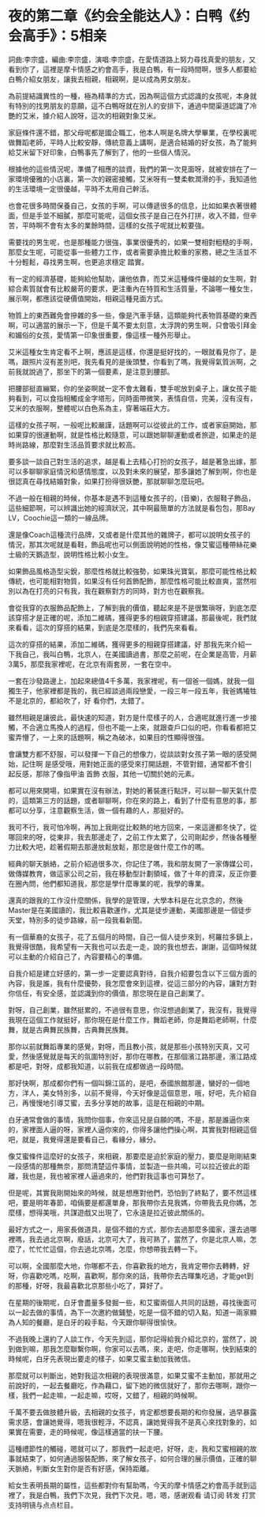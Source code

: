 # 夜的第二章《约会全能达人》：白鸭《约会高手》：5相亲

詞曲:李宗盛，編曲:李宗盛，演唱:李宗盛，在愛情道路上努力尋找真愛的朋友，又看到你了，這裡是摩卡情感之約會高手，我是白鴨，有一段時間啊，很多人都要給白鴨介紹女朋友，讓我去相親，相親啊，是以成為男女朋友。

為前提結識異性的一種，極為精準的方式，因為啊這個方式認識的女孩呢，本身就有特別的找男朋友的意願，這不白鴨呀就在別人的安排下，通過中間渠道認識了冷艷的艾米，據介紹人說呀，這次的相親對象艾米。

家庭條件還不錯，那父母呢都是國企職工，他本人啊是名牌大學畢業，在學校裏呢做舞蹈老師，平時人比較安靜，傳統意義上講啊，是適合結婚的好女孩，為了能夠給艾米留下好印象，白鴨事先了解到了，他的一些個人情況。

根據他的這些情況呢，準備了相應的談資，我們的第一次見面呀，就被安排在了一家環境優雅的小店裏，第一次的親密接觸，艾米呀有一雙柔軟潤滑的手，我知道他的生活環境一定很優越，平時不太用自己幹活。

也會花很多時間保養自己，女孩的手啊，可以傳遞很多的信息，比如如果衣著很體面，但是手並不細膩，那麼可能呢，這個女孩子是自己在外打拼，收入不錯，但辛苦，平時啊不會有太多的業餘時間，這樣的女孩子呢就比較要強。

需要找的男生呢，也是那種能力很強，事業很優秀的，如果一雙相對粗糙的手啊，那麼女生呢，可能從事一些體力工作，或者需要承擔比較重的家務，總之生活並不十分輕鬆，尋找男生啊，也更追求穩定 踏實。

有一定的經濟基礎，能夠給他幫助，讓他依靠，而艾米這種條件優越的女生啊，對綜合素質就會有比較嚴苛的要求，更注重內在特質和生活質量，不論哪一種女生，展示啊，都應該從硬價值開始，相親這種見面方式。

物質上的東西難免會摻雜的多一些，像是汽車手錶，這類能夠代表物質基礎的東西啊，可以適當的展示一下，但是千萬不要太刻意，太浮誇的男生啊，只會吸引拜金和媚俗的女孩，愛情第一印象很重要，像這樣一種外形舉止。

艾米這種女生肯定看不上啊，應該是這樣，你還是挺好找的，一眼就看見你了，是嗎，跟照片沒有差別吧，我先看見的是後頭雙，你看到了嗎，我覺得氣質派啊，之前我就說過了，那坐下的第一個要素，是注意到腰部。

把腰部挺直繃緊，你的坐姿啊就一定不會太難看，雙手呢放到桌子上，讓女孩子能夠看到，可以食指相觸成金字塔形，同時面帶微笑，表情自信，完美，沒有沒有，艾米的衣服啊，整體呢以白色系為主，穿著端莊大方。

這樣的女孩子啊，一般呢比較嚴謹，話題啊可以從彼此的工作，或者家庭開始，那如果穿的很運動啊，就是性格比較隨意，可以跟她聊聊運動或者旅遊，如果走的是時尚路線，那麼對生活品質要求就比較高。

要多談一談自己對生活的追求，越是看上去精心打扮的女孩子，越是著急出嫁，那可以多聊聊家庭情況和感情態度，以及對未來的展望，那多讓她了解到啊，你也是很認真在尋找結婚對象，如果打扮得很妖艷，那就聊聊怎麼玩吧。

不過一般在相親的時候，你基本是遇不到這種女孩子的，(音樂)，衣服鞋子飾品，這些細節啊，可以辨識出她的經濟狀況，其中啊最簡單的方法就是看包包，那Bay LV，Coochie這一類的一線品牌。

還是像Coach這種流行品牌，又或者是什麼其他的雜牌子，都可以說明女孩子的情況，那其次呢就是看鞋，飾品呢也可以側面說明她的性格，像艾蜜這種帶絲花樂士級的天鵝造型，說明性格比較小女生。

如果飾品風格造型尖銳，那麼性格就比較強勢，如果珠光寶氣，那麼可能性格比較傳統，也可能相對物質，如果沒有任何首飾配飾，那麼性格可能比較直爽，當然啦別以為在打亮的只有我，我在觀察對方的同時，對方也在觀察我。

會從我穿的衣服飾品配飾上，了解到我的價值，聽起來是不是很繁瑣呀，到底怎麼該穿搭才是正確的呢，添加二維碼，獲得更多的相親穿搭建議，那最後呢，我們就來看看，這次的穿搭的結果，到底是怎麼樣的，我們先來看看。

這次的穿搭的結果，添加二維碼，獲得更多的相親穿搭建議，好 那我先來介紹一下我自己，我叫白鴨，北京人，在美國讀過書，那麼之前呢，在企業是高管，月薪3萬5，那麼我家裡呢，在北京有兩套房，一套在空中。

一套在沙發路邊上，加起來總值4千多萬，我家裡呢，有一個爸一個媽，就我一個獨生子，他家裡都是我的，我已經談過兩段戀愛，一段三年一段五年，我爸媽犧牲不是北京的，都給吹了，好 看你們，太錯了。

雖然相親是讓彼此，最快速的知道，對方是什麼樣子的人，合適呢就進行進一步接觸，不合適立馬換人的過程，但也不能一上來，就跟查戶口似的吧，你看看都把艾蜜弄懵了，一上來的話題啊，稱之為破冰，如果目的性顯得很強。

會讓雙方都不舒服，可以發揮一下自己的想像力，從談談對女孩子第一眼的感受開始，記住啊 是感受哦，用對她正面的感受來打開話題，不管對錯，通常都不會引起反感，那除了像指甲油 首飾 衣服，其他一切關於她的元素。

都可以用來開場，如果實在沒有辦法，對她的著裝進行點評，可以聊一聊天氣什麼的，這類第三方的話題，或者聊聊啊，你在來的路上，看到了什麼有意思的事，那都可以分享，注意觀察生活，做一個有趣的人，那挺好的。

我可不行，我可怕冷啊，再加上我剛從比較熱的地方回來，一來這邊都冬快了，從哪回來的呀，從東非，我去那邊走了，之前工作太累了，公司剛起步，然後各種壓力比較大吧，趁著假期去那邊放鬆放鬆，那您是做什麼工作的嗎。

經典的聊天脈絡，之前介紹過很多次，你記住了嗎，我和朋友開了一家傳媒公司，做傳媒教育，做這家公司之前，我在移動型計劃領域，做了十年的資深，反正你要在圈內問，他們都知道我，那您是學什麼專業的呢，我學的專業。

還真的跟我的工作沒什麼關係，我學的是管理，大學本科是在北京念的，然後Master是在美國讀的，我比較喜歡運作，尤其是徒步運動，美國那邊是一個徒步天堂，特別多的徒步路線，前一段我看新聞。

有一個華裔的女孩子，花了五個月的時間，自己一個人徒步來到，柯羅拉多鎮上，我覺得很酷，我希望有一天我也可以去走一走，說的我也想去，謝謝，這個時候就可以主動的介紹自己了，內容要精心的準備。

自我介紹是建立好感的，第一步一定要認真對待，自我介紹要包含以下三個方面的內容，我是誰，我有什麼優勢，我怎麼會來到這裡，從這三部分的內容，讓對方對你信任，有安全感，並認識到你的價值，那您現在是自己創業了。

對呀，自己創業，雖然挺累的，不過很有意思，你沒想過創業了，我沒有，我覺得我現在這個工作就挺好，那你現在是什麼工作，舞蹈老師，你是舞蹈老師啊，什麼舞，就是古典舞民族舞，古典舞民族舞。

那你以前就舞蹈專業的感覺，對呀，而且教小孩，就是那些小孩特別天真，又可愛，然後感覺就是每天的氛圍特別好，那你在哪教，在那個濱江路那邊，濱江路成都是吧，對呀，成都我知道，以前我在成都做過一段時間。

那好快啊，那成都你們有一個叫錦江區的，是吧，泰國旅館那邊，蠻好的一個地方，洋人，美女特別多，以前不覺得，今天好像是這個意思，哦，好吧，先介紹自己，再慢慢地引導艾蜜，去多分享她的故事，這是在相親的中期。

白牙通常會做的事情，我問你個事，你來這兒是自願的嗎，不是，那是誰逼你來的，家裡面人逼的呀，家裡人逼你來的，你得多讓他們操心啊，其實我對相親這個吧，就是，我覺得還是要看自己，看緣分，緣分。

像艾蜜條件這麼好的女孩子，來相親，那要麼是迫於家庭的壓力，要麼是剛剛結束一段感情的那種無奈，那問清楚這件事情，並製造一些共鳴，可以拉近彼此的距離，我也是，我也被家裡人逼過來的，他們對我這事也可算愁了。

但是呢，其實我剛開始來的時候，就是想應對他們，恐怕到了終點了，要不然這樣吧，要是明年春節，咱倆要是都還單身，那我帶你去見我媽，你帶我去見你媽，怎麼樣，想得美哦，共謀遊戲又出現了，它永遠是拉近彼此關係的。

最好方式之一，用家長做道具，是個不錯的方式，那你去過那麼多國家，還去過哪裡嗎，我去過北京啊，廢話，北京可大了，我可熟了，當然了，你是北京人嘛，怎麼了，忙忙忙這個，你去過北京嗎，怎麼，你想帶我去轉一下。

可以啊，全國那麼大地，你哪都不去，你喜歡我的地方，我肯定帶你去轉轉，好呀，你喜歡吃嗎，吃啊，喜歡啊，那你來的話，我帶你去古暉集吃過，才能get到的那種，好呀，我最喜歡北京那些小吃了，算好了。

在星期的後期呢，白牙會盡量多發掘一些，和艾蜜兩個人共同的話題，尋找後面可以一起去做的事情，為下一次邀約做鋪墊，吃是一個不錯的切入點，知道一兩家顯為人知的餐廳，是白牙的殺手點，今天跟你聊得很愉快。

不過我晚上還約了人談工作，今天先到這，那你記得給我介紹北京的，當然了，說到做到嘛，那我怎麼聯繫你啊，你家可以去嗎，來，走吧，你走哪啊，快到結束的時候呢，白牙先表現出要走的樣子，如果艾蜜主動加我微信。

那麼就可以判斷出，她對我這次相親的表現很滿意，如果艾蜜不主動加，那就用之前說好的，一起去餐廳吃，作為藉口，留下她的微信就好了，那你去哪啊，跟你一樣，我們一起走嘛，一起走嘛，哎呀，又錯了，相親的時候啊。

千萬不要去做肢體升級，去相親的女孩子，肯定都想要長期的和你發展，過早暴露需求感，會讓她覺得，嗯我很輕浮，不認真，讓她覺得我不是真心來找對象的，如果實在需要，走的時候呢，像這樣適當的扶一下腰。

這種禮節性的觸碰，嗯就可以了，那我們一起走吧，好呀，走，我和艾蜜相親的故事就結束了，如何通過服裝配飾，來了解女孩子，如何合理的展示價值，正確的聊天脈絡，判斷女生對你是否有好感，保持距離。

給女生表明長期的屬性，這些都對你有幫助嗎，今天的摩卡情感之約會高手就到這裡了，我是白鴨，我們下次見，我們下次見，嗯，嗯，感谢观看 请订阅 转发 打赏支持明镜与点点栏目。


